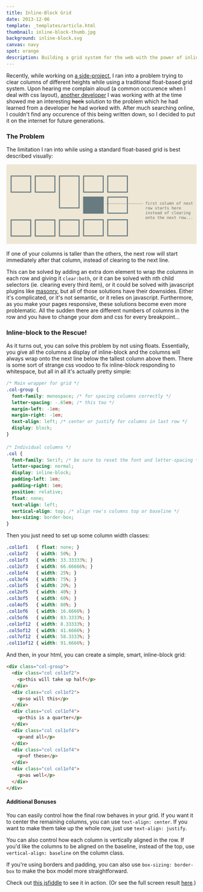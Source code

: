 ```yaml
---
title: Inline-Block Grid
date: 2013-12-06
template: _templates/article.html
thumbnail: inline-block-thumb.jpg
background: inline-block.svg
canvas: navy
spot: orange
description: Building a grid system for the web with the power of inline-block.
---
```


Recently, while working on [a side-project](http://www.pdxroasters.com/), I ran into a problem trying to clear columns of different heights while using a traditional float-based grid system. Upon hearing me complain aloud (a common occurence when I deal with css layout), [another developer](https://github.com/kitajchuk) I was working with at the time showed me an interesting ~~hack~~ solution to the problem which he had learned from a developer he had worked with. After much searching online, I couldn't find any occurence of this being written down, so I decided to put it on the internet for future generations.

### The Problem

The limitation I ran into while using a standard float-based grid is best described visually:

![Broken float layout](problem.svg)

If one of your columns is taller than the others, the next row will start immediately after that column, instead of clearing to the next line.

This can be solved by adding an extra dom element to wrap the columns in each row and giving it ```clear:both```, or it can be solved with nth child selectors (ie. clearing every third item), or it could be solved with javascript plugins like [masonry](http://masonry.desandro.com/), but all of those solutions have their downsides. Either it's complicated, or it's not semantic, or it relies on javascript. Furthermore, as you make your pages responsive, these solutions become even more problematic. All the sudden there are different numbers of columns in the row and you have to change your dom and css for every breakpoint...

### Inline-block to the Rescue!

As it turns out, you can solve this problem by not using floats. Essentially, you give all the columns a display of inline-block and the columns will always wrap onto the next line below the tallest column above them. There is some sort of strange css voodoo to fix inline-block responding to whitespace, but all in all it's actually pretty simple:

```css
/* Main wrapper for grid */
.col-group {
  font-family: monospace; /* for spacing columns correctly */
  letter-spacing: -.65em; /* this too */
  margin-left: -1em;
  margin-right: -1em;
  text-align: left; /* center or justify for columns in last row */
  display: block;
}

/* Individual columns */
.col {
  font-family: Serif; /* be sure to reset the font and letter-spacing */
  letter-spacing: normal;
  display: inline-block;
  padding-left: 1em;
  padding-right: 1em;
  position: relative;
  float: none;
  text-align: left;
  vertical-align: top; /* align row's columns top or baseline */
  box-sizing: border-box;
}
```

Then you just need to set up some column width classes:

```css
.col1of1   { float: none; }
.col1of2   { width: 50%; }
.col1of3   { width: 33.33333%; }
.col2of3   { width: 66.66666%; }
.col1of4   { width: 25%; }
.col3of4   { width: 75%; }
.col1of5   { width: 20%; }
.col2of5   { width: 40%; }
.col3of5   { width: 60%; }
.col4of5   { width: 80%; }
.col1of6   { width: 16.6666%; }
.col5of6   { width: 83.3333%; }
.col1of12  { width: 8.33333%; }
.col5of12  { width: 41.6666%; }
.col7of12  { width: 58.3333%; }
.col11of12 { width: 91.6666%; }
```

And then, in your html, you can create a simple, smart, inline-block grid:

```html
<div class="col-group">
  <div class="col col1of2">
    <p>this will take up half</p>
  </div>
  <div class="col col1of2">
    <p>so will this</p>
  </div>
  <div class="col col1of4">
    <p>this is a quarter</p>
  </div>
  <div class="col col1of4">
    <p>and all</p>
  </div>
  <div class="col col1of4">
    <p>of these</p>
  </div>
  <div class="col col1of4">
    <p>as well</p>
  </div>
</div>
```

#### Additional Bonuses

You can easily control how the final row behaves in your grid. If you want it to center the remaining columns, you can use ```text-align: center```. If you want to make them take up the whole row, just use ```text-align: justify```.

You can also control how each column is vertically aligned in the row. If you'd like the columns to be aligned on the baseline, instead of the top, use ```vertical-align: baseline``` on the column class.

If you're using borders and padding, you can also use ```box-sizing: border-box``` to make the box model more straightforward.

Check out [this jsfiddle](http://jsfiddle.net/9U6v5/25/) to see it in action. (Or see the full screen result [here](http://jsfiddle.net/9U6v5/25/show/).)


